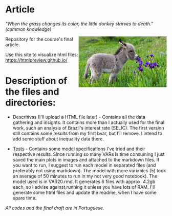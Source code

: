 # Article

_"When the grass changes its color, the little donkey starves to death." (common knowledge)_ 

<p align = "left">
    <img src="https://github.com/aishameriane/msc-economics/blob/master/Macroeconomics_II/article/donkey.jpg" width="275" align = "right">
</p>

Repository for the course's final article.

Use this site to visualize html files: https://htmlpreview.github.io/

# Description of the files and directories:

* Descritivas (I'll upload a HTML file later) - Contains all the data gathering and insights. It contains more than I actually used for the final work, such an analysis of Brazil's interest rate (SELIC). The first version still contains some results from my first bvar, but I'll remove. I intend to add some stuff about inequality data there.

* [Tests](https://github.com/aishameriane/msc-economics/tree/master/Macroeconomics_II/article/Tests) - Contains some model specifications I've tried and their respective results. Since running so many VARs is time consuming I just saved the main plots in images and attached to the markdown files. If you want to run, I suggest to run each model in separated files (and preferably not using markdown). The model with more variables (5) took an average of 50 minutes to run in my not very good notebook). The model used is in VAR20.rmd. It generates 6 files with approx. 4.2gb each, so I advise against running it unless you have lots of RAM. I'll generate some html files and update the readme, when I have some spare time.

_All codes and the final draft are in Portuguese._
